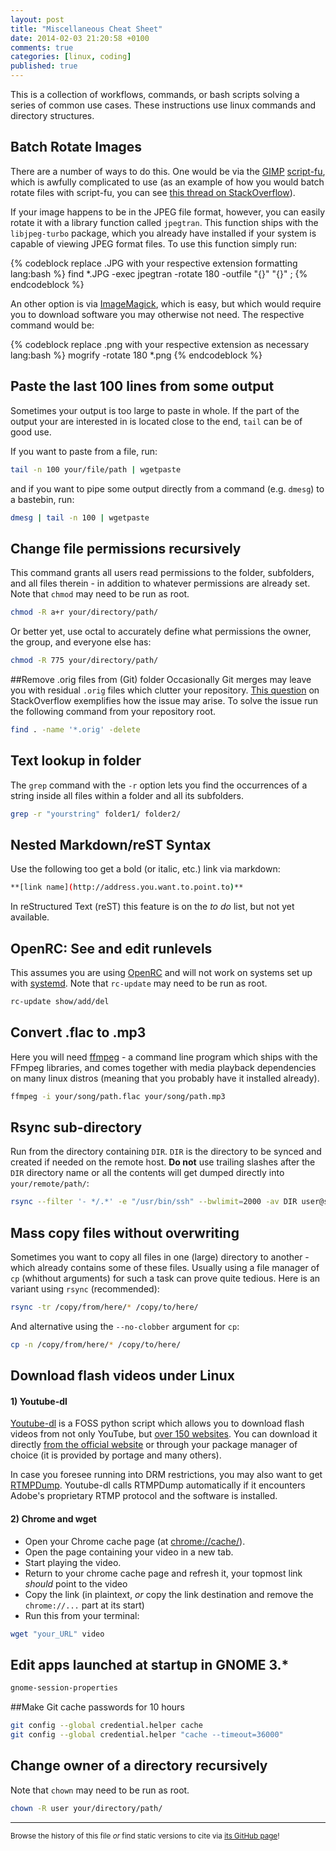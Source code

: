 ```yaml
---
layout: post
title: "Miscellaneous Cheat Sheet"
date: 2014-02-03 21:20:58 +0100
comments: true
categories: [linux, coding]
published: true
---
```


This is a collection of workflows, commands, or bash scripts solving a series of common use cases.
These instructions use linux commands and directory structures. 

<!-- more -->

## Batch Rotate Images
There are a number of ways to do this.
One would be via the [GIMP](https://en.wikipedia.org/wiki/GIMP) [script-fu](http://docs.gimp.org/2.8/en/gimp-concepts-script-fu.html), which is awfully complicated to use (as an example of how you would batch rotate files with script-fu, you can see [this thread on StackOverflow](http://stackoverflow.com/questions/23554843/batch-rotate-files-with-gimp)).

If your image happens to be in the JPEG file format, however, you can easily rotate it with a library function called ```jpegtran```.
This function ships with the ```libjpeg-turbo``` package, which you already have installed if your system is capable of viewing JPEG format files.
To use this function simply run:

{% codeblock replace .JPG with your respective extension formatting lang:bash %}
find *.JPG -exec jpegtran -rotate 180 -outfile "{}" "{}" \;
{% endcodeblock %}

An other option is via [ImageMagick](https://en.wikipedia.org/wiki/Imagemagick), which is easy, but which would require you to download software you may otherwise not need.
The respective command would be:

{% codeblock replace .png with your respective extension as necessary lang:bash %}
mogrify -rotate 180 *.png
{% endcodeblock %}

## Paste the last 100 lines from some output

Sometimes your output is too large to paste in whole. 
If the part of the output your are interested in is located close to the end, ```tail``` can be of good use.

If you want to paste from a file, run:

```bash
tail -n 100 your/file/path | wgetpaste
```

and if you want to pipe some output directly from a command (e.g. ```dmesg```) to a bastebin, run:

```bash
dmesg | tail -n 100 | wgetpaste 
```

## Change file permissions recursively
This command grants all users read permissions to the folder, subfolders, and all files therein - in addition to whatever permissions are already set.
Note that ```chmod``` may need to be run as root.

```bash
chmod -R a+r your/directory/path/
```
Or better yet, use octal to accurately define what permissions the owner, the group, and everyone else has:

```bash
chmod -R 775 your/directory/path/
```

##Remove .orig files from (Git) folder
Occasionally Git merges may leave you with residual ```.orig``` files which clutter your repository.
[This question](http://stackoverflow.com/questions/12366150/how-to-delete-orig-files-after-merge-from-git-repository/20895666#20895666) on StackOverflow exemplifies how the issue may arise. 
To solve the issue run the following command from your repository root.

```bash
find . -name '*.orig' -delete
```


## Text lookup in folder
The ```grep``` command with the ```-r``` option lets you find the occurrences of a string inside all files within a folder and all its subfolders.

```bash
grep -r "yourstring" folder1/ folder2/
```

## Nested Markdown/reST Syntax
Use the following too get a bold (or italic, etc.) link via markdown:

```bash
**[link name](http://address.you.want.to.point.to)**
```
In reStructured Text (reST) this feature is on the *to do* list, but not yet available. 

## OpenRC: See and edit runlevels
This assumes you are using [OpenRC](http://en.wikipedia.org/wiki/OpenRC) and will not work on systems set up with [systemd](http://en.wikipedia.org/wiki/Systemd). 
Note that ```rc-update``` may need to be run as root.

```bash
rc-update show/add/del
```

## Convert .flac to .mp3
Here you will need [ffmpeg](http://en.wikipedia.org/wiki/FFmpeg) - a command line program which ships with the FFmpeg libraries,
and comes together with media playback dependencies on many linux distros 
(meaning that you probably have it installed already).

```bash
ffmpeg -i your/song/path.flac your/song/path.mp3
```

## Rsync sub-directory
Run from the directory containing ```DIR```. ```DIR``` is the directory to be synced and created if needed on the remote host.
**Do not** use trailing slashes after the ```DIR``` directory name or all the contents will get dumped directly into ```your/remote/path/```:

```bash
rsync --filter '- */.*' -e "/usr/bin/ssh" --bwlimit=2000 -av DIR user@server.domain.com:your/remote/path/
```

## Mass copy files without overwriting
Sometimes you want to copy all files in one (large) directory to another - which already contains some of these files.
Usually using a file manager of ```cp``` (whithout arguments) for such a task can prove quite tedious.
Here is an variant using ```rsync``` (recommended):

```bash
rsync -tr /copy/from/here/* /copy/to/here/
```
And alternative using the ```--no-clobber``` argument for ```cp```:

```bash
cp -n /copy/from/here/* /copy/to/here/
```

## Download flash videos under Linux

#### 1) Youtube-dl

[Youtube-dl](http://rg3.github.io/youtube-dl/index.html) is a FOSS python script which allows you to download flash videos from not only YouTube, but [over 150 websites](http://rg3.github.io/youtube-dl/supportedsites.html).
You can download it directly [from the official website](http://rg3.github.io/youtube-dl/download.html) or through your package manager of choice (it is provided by portage and many others).

In case you foresee running into DRM restrictions, you may also want to get [RTMPDump](http://rtmpdump.mplayerhq.hu/).
Youtube-dl calls RTMPDump automatically if it encounters Adobe's proprietary RTMP protocol and the software is installed. 

#### 2) Chrome and wget

* Open your Chrome cache page (at [chrome://cache/](chrome://cache/)).
* Open the page containing your video in a new tab.
* Start playing the video.
* Return to your chrome cache page and refresh it, your topmost link *should* point to the video
* Copy the link (in plaintext, *or* copy the link destination and remove the ```chrome://...``` part at its start)
* Run this from your terminal:

```bash
wget "your_URL" video
```

## Edit apps launched at startup in GNOME 3.*

```bash
gnome-session-properties
```

##Make Git cache passwords for 10 hours

```bash
git config --global credential.helper cache
git config --global credential.helper "cache --timeout=36000"
```

## Change owner of a directory recursively

Note that ```chown``` may need to be run as root.

```bash
chown -R user your/directory/path/
```

---
<sup>Browse the history of this file *or* find static versions to cite via [its GitHub page](https://github.com/TheChymera/chymeric_tutorials/blob/master/source/_posts/2014-02-03-cheat-sheet.markdown)!</sup>

